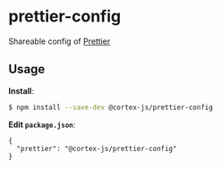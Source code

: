 # prettier-config

Shareable config of [Prettier](https://prettier.io/docs/en/options.html)

## Usage

**Install**:

```bash
$ npm install --save-dev @cortex-js/prettier-config
```

**Edit `package.json`**:

```jsonc
{
  "prettier": "@cortex-js/prettier-config"
}
```
